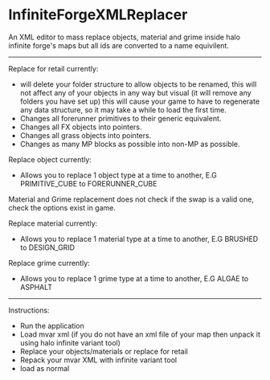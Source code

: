 # InfiniteForgeXMLReplacer
 An XML editor to mass replace objects, material and grime inside halo infinite forge's maps but all ids are converted to a name equivilent.

---

Replace for retail currently:
- will delete your folder structure to allow objects to be renamed, this will not affect any of your objects in any way but visual (it will remove any folders you have set up) this will cause your game to have to regenerate any data structure, so it may take a while to load the first time.
- Changes all forerunner primitives to their generic equivalent.
- Changes all FX objects into pointers.
- Changes all grass objects into pointers.
- Changes as many MP blocks as possible into non-MP as possible.

Replace object currently:
- Allows you to replace 1 object type at a time to another, E.G PRIMITIVE_CUBE to FORERUNNER_CUBE

Material and Grime replacement does not check if the swap is a valid one, check the options exist in game.

Replace material currently:
- Allows you to replace 1 material type at a time to another, E.G BRUSHED to DESIGN_GRID

Replace grime currently:
- Allows you to replace 1 grime type at a time to another, E.G ALGAE to ASPHALT

---

Instructions:
- Run the application
- Load mvar xml (if you do not have an xml file of your map then unpack it using halo infinite variant tool)
- Replace your objects/materials or replace for retail
- Repack your mvar XML with infinite variant tool
- load as normal
